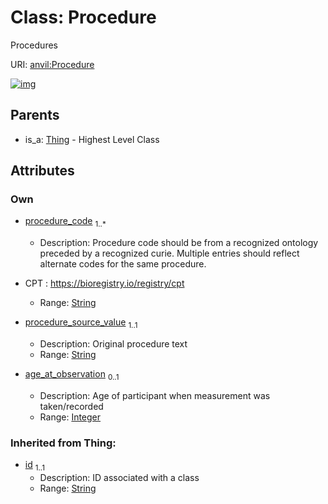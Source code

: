 
# Class: Procedure

Procedures

URI: [anvil:Procedure](https://anvilproject.org/acr-harmonized-data-model/Procedure)


[![img](https://yuml.me/diagram/nofunky;dir:TB/class/[Thing],[Thing]^-[Procedure&#124;procedure_code:string%20%2B;procedure_source_value:string;age_at_observation:integer%20%3F;id(i):string])](https://yuml.me/diagram/nofunky;dir:TB/class/[Thing],[Thing]^-[Procedure&#124;procedure_code:string%20%2B;procedure_source_value:string;age_at_observation:integer%20%3F;id(i):string])

## Parents

 *  is_a: [Thing](Thing.md) - Highest Level Class

## Attributes


### Own

 * [procedure_code](procedure_code.md)  <sub>1..\*</sub>
     * Description: Procedure code should be from a recognized ontology preceded by a recognized curie. Multiple entries should reflect alternate codes for the same procedure. 
* CPT : https://bioregistry.io/registry/cpt

     * Range: [String](types/String.md)
 * [procedure_source_value](procedure_source_value.md)  <sub>1..1</sub>
     * Description: Original procedure text
     * Range: [String](types/String.md)
 * [age_at_observation](age_at_observation.md)  <sub>0..1</sub>
     * Description: Age of participant when measurement was taken/recorded
     * Range: [Integer](types/Integer.md)

### Inherited from Thing:

 * [id](id.md)  <sub>1..1</sub>
     * Description: ID associated with a class
     * Range: [String](types/String.md)
